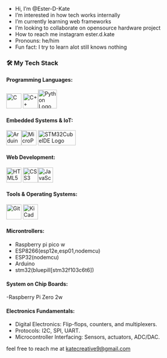 - Hi, I’m @Ester-D-Kate
- I’m interested in how tech works internally
- I’m currently learning web frameworks
- I’m looking to collaborate on opensource hardware project
- How to reach me instagram ester.d.kate
- Pronouns: he/him
- Fun fact: I try to learn alot still knows nothing

### 🛠️ My Tech Stack

#### Programming Languages:
<img src="https://cdn.jsdelivr.net/gh/devicons/devicon/icons/c/c-original.svg" alt="C" width="40" height="40"/> <img src="https://cdn.jsdelivr.net/gh/devicons/devicon/icons/cplusplus/cplusplus-original.svg" alt="C++" width="40" height="40"/><img src="https://www.python.org/static/opengraph-icon-200x200.png" alt="Python Logo" width="50" height="50"/>

#### Embedded Systems & IoT:
<img src="https://cdn.jsdelivr.net/gh/devicons/devicon/icons/arduino/arduino-original-wordmark.svg" alt="Arduino" width="40" height="40"/><img src="https://raw.githubusercontent.com/micropython/micropython/master/logo/vector-logo.svg" alt="MicroPython Logo" width="40" height="40"/> <img src="https://upload.wikimedia.org/wikipedia/commons/6/6b/STMicroelectronics_logo.svg" alt="STM32CubeIDE Logo" width="100" height="40"/>

#### Web Development:
<img src="https://cdn.jsdelivr.net/gh/devicons/devicon/icons/html5/html5-original.svg" alt="HTML5" width="40" height="40"/> <img src="https://cdn.jsdelivr.net/gh/devicons/devicon/icons/css3/css3-original.svg" alt="CSS3" width="40" height="40"/><img src="https://cdn.jsdelivr.net/gh/devicons/devicon/icons/javascript/javascript-original.svg" alt="JavaScript" width="40" height="40"/>

#### Tools & Operating Systems:
<img src="https://cdn.jsdelivr.net/gh/devicons/devicon/icons/git/git-original.svg" alt="Git" width="40" height="40"/> <img src="https://upload.wikimedia.org/wikipedia/commons/b/bb/KiCad_Logo.svg" alt="KiCad Logo" width="40" height="40"/>

#### Microntrollers:
- Raspberry pi pico w
- ESP8266(esp12e,esp01,nodemcu)
- ESP32(nodemcu)
- Arduino
- stm32(bluepill[stm32f103c6t6])
  
#### System on Chip Boards:
-Raspberry Pi Zero 2w

#### Electronics Fundamentals:
- Digital Electronics: Flip-flops, counters, and multiplexers.
- Protocols: I2C, SPI, UART.
- Microcontroller Interfacing: Sensors, actuators, ADC/DAC.

feel free to reach me at katecreative9@gmail.com
